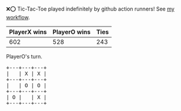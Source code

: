 :x::o: Tic-Tac-Toe played indefinitely by github action runners! See [my workflow](.github/workflows/play.yaml).

|PlayerX wins|PlayerO wins|Ties|
|-|-|-|
|602|528|243|

PlayerO's turn.

<pre>
+---+---+---+
|   | X | X |
+---+---+---+
|   | O | O |
+---+---+---+
| O |   | X |
+---+---+---+
</pre>